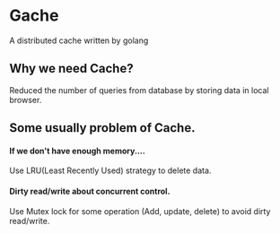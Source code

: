 # Gache
A distributed cache written by golang

## Why we need Cache?
Reduced the number of queries from database by storing data in local browser.

## Some usually problem of Cache.
#### If we don't have enough memory....
Use LRU(Least Recently Used) strategy to delete data.
#### Dirty read/write about concurrent control.
Use Mutex lock for some operation (Add, update, delete) to avoid dirty read/write.

